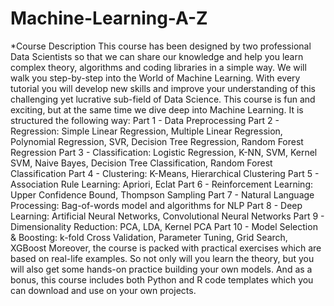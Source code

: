 # Machine-Learning-A-Z
*Course Description
This course has been designed by two professional Data Scientists so that we can share our knowledge and help you learn complex theory, algorithms and coding libraries in a simple way.
We will walk you step-by-step into the World of Machine Learning. With every tutorial you will develop new skills and improve your understanding of this challenging yet lucrative sub-field of Data Science.
This course is fun and exciting, but at the same time we dive deep into Machine Learning. It is structured the following way:
Part 1 - Data Preprocessing
Part 2 - Regression: Simple Linear Regression, Multiple Linear Regression, Polynomial Regression, SVR, Decision Tree Regression, Random Forest Regression
Part 3 - Classification: Logistic Regression, K-NN, SVM, Kernel SVM, Naive Bayes, Decision Tree Classification, Random Forest Classification
Part 4 - Clustering: K-Means, Hierarchical Clustering
Part 5 - Association Rule Learning: Apriori, Eclat
Part 6 - Reinforcement Learning: Upper Confidence Bound, Thompson Sampling
Part 7 - Natural Language Processing: Bag-of-words model and algorithms for NLP
Part 8 - Deep Learning: Artificial Neural Networks, Convolutional Neural Networks
Part 9 - Dimensionality Reduction: PCA, LDA, Kernel PCA
Part 10 - Model Selection & Boosting: k-fold Cross Validation, Parameter Tuning, Grid Search, XGBoost
Moreover, the course is packed with practical exercises which are based on real-life examples. So not only will you learn the theory, but you will also get some hands-on practice building your own models.
And as a bonus, this course includes both Python and R code templates which you can download and use on your own projects.
